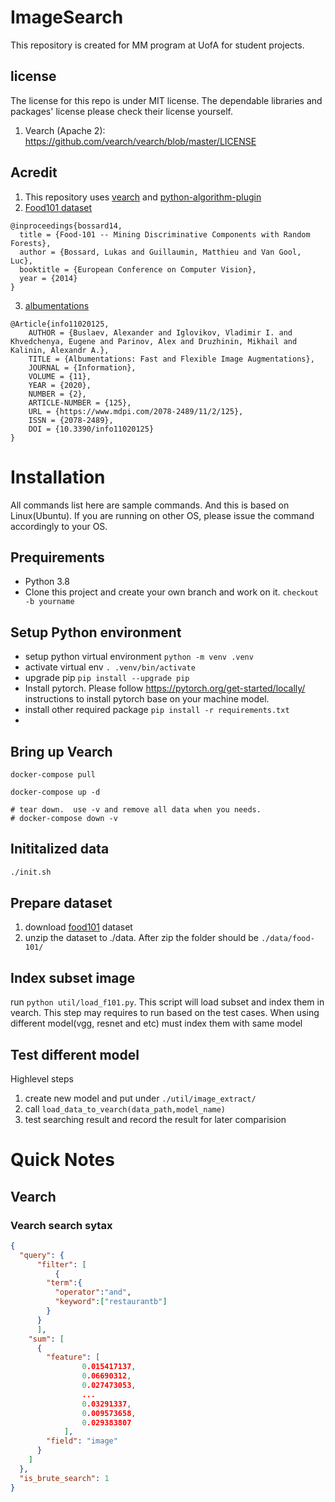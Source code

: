 # ImageSearch
This repository is created for MM program at UofA for student projects. 

## license
The license for this repo is under MIT license. The dependable libraries and packages' license please check their license yourself.

1. Vearch (Apache 2): https://github.com/vearch/vearch/blob/master/LICENSE

## Acredit
1. This repository uses [vearch](https://github.com/vearch/vearch) and [python-algorithm-plugin](https://github.com/vearch/python-algorithm-plugin) 
2. [Food101 dataset](https://data.vision.ee.ethz.ch/cvl/datasets_extra/food-101/)
```
@inproceedings{bossard14,
  title = {Food-101 -- Mining Discriminative Components with Random Forests},
  author = {Bossard, Lukas and Guillaumin, Matthieu and Van Gool, Luc},
  booktitle = {European Conference on Computer Vision},
  year = {2014}
}
```
3. [albumentations](https://github.com/albumentations-team/albumentations)
```
@Article{info11020125,
    AUTHOR = {Buslaev, Alexander and Iglovikov, Vladimir I. and Khvedchenya, Eugene and Parinov, Alex and Druzhinin, Mikhail and Kalinin, Alexandr A.},
    TITLE = {Albumentations: Fast and Flexible Image Augmentations},
    JOURNAL = {Information},
    VOLUME = {11},
    YEAR = {2020},
    NUMBER = {2},
    ARTICLE-NUMBER = {125},
    URL = {https://www.mdpi.com/2078-2489/11/2/125},
    ISSN = {2078-2489},
    DOI = {10.3390/info11020125}
}
```


# Installation
All commands list here are sample commands. And this is based on Linux(Ubuntu). If you are running on other OS, please issue the command accordingly to your OS.

## Prequirements

* Python 3.8
* Clone this project and create your own branch and work on it. `checkout -b yourname`

## Setup Python environment
* setup python virtual environment `python -m venv .venv`
* activate virtual env `. .venv/bin/activate`
* upgrade pip `pip install --upgrade pip`
* Install pytorch. Please follow https://pytorch.org/get-started/locally/  instructions to install pytorch base on your machine model.
* install other required package `pip install -r requirements.txt`
* 

## Bring up Vearch

```
docker-compose pull

docker-compose up -d

# tear down.  use -v and remove all data when you needs.
# docker-compose down -v

```

## Inititalized data

```bash
./init.sh
```

## Prepare dataset
1. download [food101](https://data.vision.ee.ethz.ch/cvl/datasets_extra/food-101/) dataset
2. unzip the dataset to ./data. After zip the folder should be `./data/food-101/`
   
## Index subset image
run `python util/load_f101.py`. This script will load subset and index them in vearch. 
This step may requires to run based on the test cases. When using different model(vgg, resnet and etc) must index them with same model

## Test different model
Highlevel steps
1. create new model and put under `./util/image_extract/`
2. call `load_data_to_vearch(data_path,model_name)`
3. test searching result and record the result for later comparision 


# Quick Notes
## Vearch

### Vearch search sytax
```json
{
  "query": {
      "filter": [
          {
        "term":{
          "operator":"and",
          "keyword":["restaurantb"] 
        }
      }  
      ],
    "sum": [
      {
        "feature": [
                0.015417137,
                0.06690312,
                0.027473053,
                ...                
                0.03291337,
                0.009573658,
                0.029383807
            ],
        "field": "image"        
      }            
    ]
  },
  "is_brute_search": 1
}
```